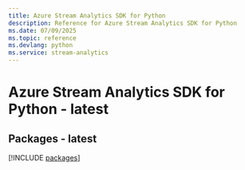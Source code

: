 ```yaml
---
title: Azure Stream Analytics SDK for Python
description: Reference for Azure Stream Analytics SDK for Python
ms.date: 07/09/2025
ms.topic: reference
ms.devlang: python
ms.service: stream-analytics
---
```

# Azure Stream Analytics SDK for Python - latest
## Packages - latest
[!INCLUDE [packages](stream-analytics-index.md)]